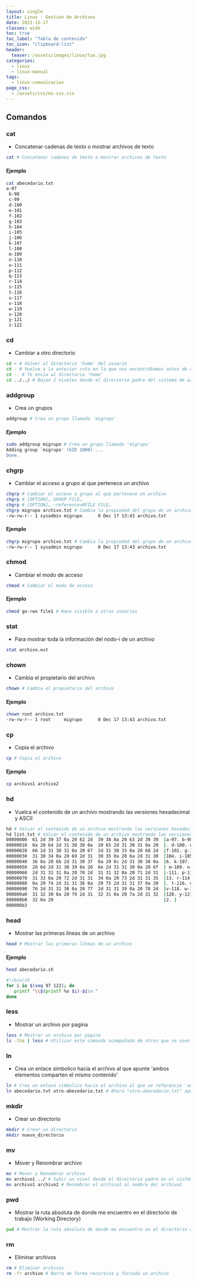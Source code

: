 ```yaml
---
layout: single
title: Linux - Gestion de Archivos
date: 2021-12-17
classes: wide
toc: true
toc_label: "Tabla de contenido"
toc_icon: "clipboard-list"
header:
  teaser: /assets/images/linux/tux.jpg
categories:
  - linux
  - linux-manual
tags:
  - linux-comunicacion
page_css: 
  - /assets/css/mi-css.css
---
```


## Comandos

### cat

* Concatenar cadenas de texto o mostrar archivos de texto

```bash
cat # Concatenar cadenas de texto o mostrar archivos de texto 
```

#### Ejemplo

```bash
cat abecedario.txt
a-97
 b-98
 c-99
 d-100
 e-101
 f-102
 g-103
 h-104
 i-105
 j-106
 k-107
 l-108
 m-109
 n-110
 o-111
 p-112
 q-113
 r-114
 s-115
 t-116
 u-117
 v-118
 w-119
 x-120
 y-121
 z-122
```

### cd

* Cambiar a otro directorio

```bash
cd ~ # Volver al directorio 'home' del usuario
cd - # Vuelve a la anterior ruta en la que nos encontrábamos antes de cambiarla
cd -- # Te envía al directorio 'home'
cd ../../ # Bajan 2 niveles desde el directorio padre del sistema de archivos
```

### addgroup

* Crea un grupos

```bash
addgroup # Crea un grupo llamado 'migrupo'
```

#### Ejemplo

```bash
sudo addgroup migrupo # Crea un grupo llamado 'migrupo'
Adding group `migrupo' (GID 1000) ...                                           
Done. 
```

### chgrp

* Cambiar el acceso a grupo al que pertenece un archivo

```bash
chgrp # Cambiar el acceso a grupo al que pertenece un archivo
chgrp # [OPTION]… GROUP FILE…
chgrp # [OPTION]… –reference=RFILE FILE…
chgrp migrupo archivo.txt # Cambia la propiedad del grupo de un archivo
-rw-rw-r-- 1 sysadmin migrupo      0 Dec 17 13:43 archivo.txt    
```

#### Ejemplo

```bash
chgrp migrupo archivo.txt # Cambia la propiedad del grupo de un archivo
-rw-rw-r-- 1 sysadmin migrupo      0 Dec 17 13:43 archivo.txt    
```

### chmod

* Cambiar el modo de acceso  

```bash
chmod # Cambiar el modo de acceso  
```

#### Ejemplo

```bash
chmod go-rwx file1 # Hace visible a otros usuarios
```

### stat

* Para mostrar toda la información del nodo-i de un archivo

```bash
stat archivo.ext
```

### chown

* Cambia el propietario del archivo

```bash
chown # Cambia el propietario del archivo
```

#### Ejemplo

```bash
chown root archivo.txt
-rw-rw-r-- 1 root     migrupo      0 Dec 17 13:43 archivo.txt
```

### cp

* Copia el archivo

```bash
cp # Copia el archivo
```

#### Ejemplo

```bash
cp archivo1 archivo2
```

### hd

* Vuelca el contenido de un archivo mostrando las versiones hexadecimal y ASCII

```bash
hd # Volcar el contenido de un archivo mostrando las versiones hexadecimal y ASCII
hd list.txt # Volcar el contenido de un archivo mostrando las versiones hexadecimal y ASCII
00000000  61 2d 39 37 0a 20 62 2d  39 38 0a 20 63 2d 39 39  |a-97. b-98. c-99|
00000010  0a 20 64 2d 31 30 30 0a  20 65 2d 31 30 31 0a 20  |. d-100. e-101. |
00000020  66 2d 31 30 32 0a 20 67  2d 31 30 33 0a 20 68 2d  |f-102. g-103. h-|
00000030  31 30 34 0a 20 69 2d 31  30 35 0a 20 6a 2d 31 30  |104. i-105. j-10|
00000040  36 0a 20 6b 2d 31 30 37  0a 20 6c 2d 31 30 38 0a  |6. k-107. l-108.|
00000050  20 6d 2d 31 30 39 0a 20  6e 2d 31 31 30 0a 20 6f  | m-109. n-110. o|
00000060  2d 31 31 31 0a 20 70 2d  31 31 32 0a 20 71 2d 31  |-111. p-112. q-1|
00000070  31 33 0a 20 72 2d 31 31  34 0a 20 73 2d 31 31 35  |13. r-114. s-115|
00000080  0a 20 74 2d 31 31 36 0a  20 75 2d 31 31 37 0a 20  |. t-116. u-117. |
00000090  76 2d 31 31 38 0a 20 77  2d 31 31 39 0a 20 78 2d  |v-118. w-119. x-|
000000a0  31 32 30 0a 20 79 2d 31  32 31 0a 20 7a 2d 31 32  |120. y-121. z-12|
000000b0  32 0a 20                                          |2. |
000000b3
```

### head  

* Mostrar las primeras líneas de un archivo

```bash
head # Mostrar las primeras líneas de un archivo
```

#### Ejemplo

```bash
head abecedario.sh                              

#!/bin/sh                                                                       
for i in $(seq 97 122); do                                                      
   printf "\\$(printf %o $i)-$i\n "                                             
done   
```

### less

* Mostrar un archivo por pagina

```bash
less # Mostrar un archivo por pagina
ls -lha | less # Utilizar este comando acompañado de otros que se usen para listar directorios o archivos 
```

### ln

* Crea un enlace simbolico hacia el archivo al que apunte 'ambos elementos comparten el mismo contenido'

```bash
ln # Crea un enlace simbolico hacia el archivo al que se referencie 'ambos elementos comparten el mismo contenido'
ln abecedario.txt otro-abecedario.txt # Ahora "otro-abecedario.txt" apuntará al mismo contenido que "abecedario.txt"
```

### mkdir

* Crear un directorio

```bash
mkdir # Crear un directorio
mkdir nuevo_directorio
```

### mv

* Mover y Renombrar archivo

```bash
mv # Mover y Renombrar archivo
mv archivo1 ../ # Subir un nivel desde el directorio padre en el sistema de archivo
mv archivo1 archivo2 # Renombrar el archivo1 al nombre del archivo2
```

### pwd

* Mostrar la ruta absoluta de donde me encuentro en el directorio de trabajo (Working Directory)

```bash
pwd # Mostrar la ruta absoluta de donde me encuentro en el directorio de trabajo (Working Directory)
```

### rm

* Eliminar archivos

```bash
rm # Eliminar archivos
rm -fr archivo # Borra de forma recursiva y forzada un archivo
```
